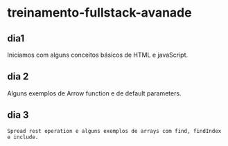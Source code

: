 # treinamento-fullstack-avanade


## dia1
 Iniciamos com alguns conceitos básicos de HTML e javaScript.

## dia 2 
 Alguns exemplos de Arrow function e de default parameters.

## dia 3
    Spread rest operation e alguns exemplos de arrays com find, findIndex e include.
